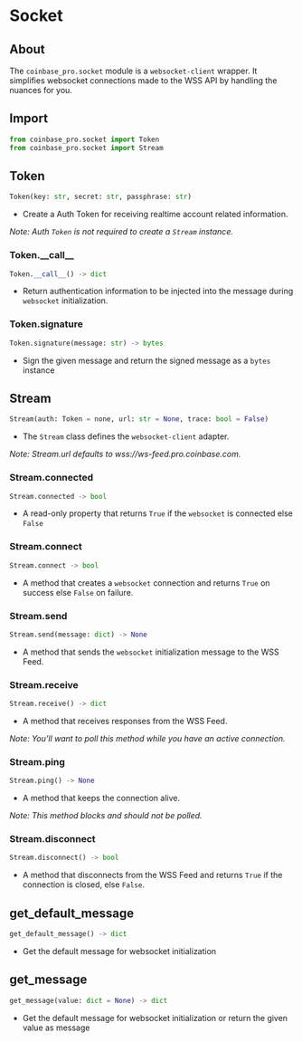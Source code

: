 # Socket

## About

The `coinbase_pro.socket` module is a `websocket-client` wrapper. It simplifies websocket connections made to the WSS API by handling the nuances for you.


## Import

```python
from coinbase_pro.socket import Token
from coinbase_pro.socket import Stream
```

## Token

```python
Token(key: str, secret: str, passphrase: str)
```

- Create a Auth Token for receiving realtime account related information.

_Note: Auth `Token` is not required to create a `Stream` instance._

### Token.\_\_call\_\_

```python
Token.__call__() -> dict
```

- Return authentication information to be injected into the message during `websocket` initialization.

### Token.signature

```python
Token.signature(message: str) -> bytes
```

- Sign the given message and return the signed message as a `bytes` instance

## Stream

```python
Stream(auth: Token = none, url: str = None, trace: bool = False)
```

- The `Stream` class defines the `websocket-client` adapter.

_Note: Stream.url defaults to wss://ws-feed.pro.coinbase.com._

### Stream.connected

```python
Stream.connected -> bool
```

- A read-only property that returns `True` if the `websocket` is connected else `False`

### Stream.connect

```python
Stream.connect -> bool
```

- A method that creates a `websocket` connection and returns `True` on success else `False` on failure.

### Stream.send

```python
Stream.send(message: dict) -> None
```

- A method that sends the `websocket` initialization message to the WSS Feed.

### Stream.receive

```python
Stream.receive() -> dict
```

- A method that receives responses from the WSS Feed.

_Note: You'll want to poll this method while you have an active connection._

### Stream.ping

```python
Stream.ping() -> None
```

- A method that keeps the connection alive.

_Note: This method blocks and should not be polled._

### Stream.disconnect

```python
Stream.disconnect() -> bool
```

- A method that disconnects from the WSS Feed and returns `True` if the connection is closed, else `False`.

## get_default_message

```python
get_default_message() -> dict
```

- Get the default message for websocket initialization

## get_message

```python
get_message(value: dict = None) -> dict
```

- Get the default message for websocket initialization or return the given value as message
